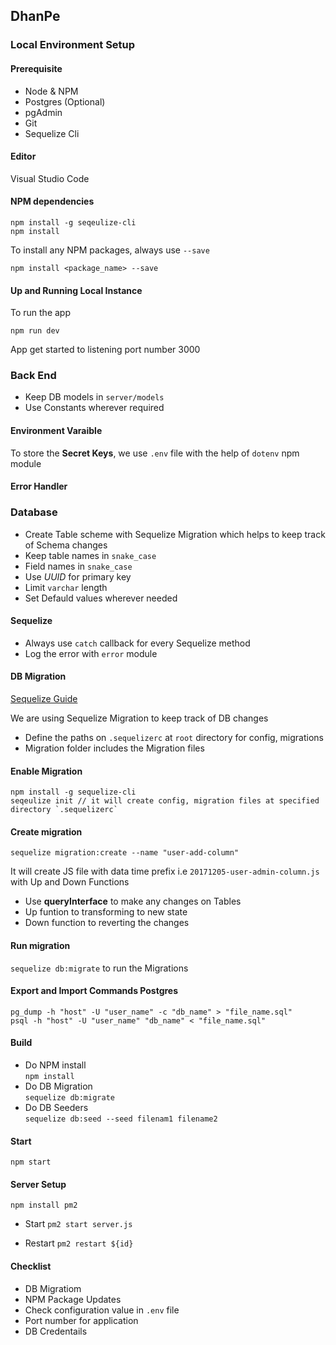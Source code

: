 ## DhanPe


### Local Environment Setup

#### Prerequisite

* Node & NPM
* Postgres (Optional)
* pgAdmin
* Git
* Sequelize Cli

#### Editor

Visual Studio Code

#### NPM dependencies

````
npm install -g seqeulize-cli
npm install
````

To install any NPM packages, always use `--save`

````
npm install <package_name> --save
````

#### Up and Running Local Instance

To run the app

````
npm run dev
````
App get started to listening port number 3000

### Back End

+ Keep DB models in `server/models`
+ Use Constants wherever required


#### Environment Varaible

To store the **Secret Keys**, we use `.env` file with the help of `dotenv` npm module


#### Error Handler

### Database

+ Create Table scheme with Sequelize Migration which helps to keep track of Schema changes
+ Keep table names in `snake_case`
+ Field names in `snake_case`
+ Use *UUID* for primary key
+ Limit `varchar` length
+ Set Defauld values wherever needed

#### Sequelize

+ Always use `catch` callback for every Sequelize method
+ Log the error with `error` module

#### DB Migration

[Sequelize Guide](http://docs.sequelizejs.com/manual/tutorial/migrations.html)

We are using Sequelize Migration to keep track of DB changes

+ Define the paths on `.sequelizerc` at `root` directory for config, migrations
+ Migration folder includes the Migration files

#### Enable Migration

````
npm install -g sequelize-cli
seqeulize init // it will create config, migration files at specified directory `.sequelizerc`
````

#### Create migration

````
sequelize migration:create --name "user-add-column"
````

It will create JS file with data time prefix i.e `20171205-user-admin-column.js` with Up and Down Functions

+ Use **queryInterface** to make any changes on Tables
+ Up funtion to transforming to new state
+ Down function to reverting the changes

#### Run migration

`sequelize db:migrate` to run the Migrations

#### Export and Import Commands Postgres

`pg_dump -h "host" -U "user_name" -c "db_name" > "file_name.sql"`<br />
`psql -h "host" -U "user_name" "db_name" < "file_name.sql"`


#### Build

+ Do NPM install  
`npm install`
+ Do DB Migration  
`sequelize db:migrate`
+ Do DB Seeders  
`sequelize db:seed --seed filenam1 filename2`


#### Start
`npm start`


#### Server Setup
`npm install pm2`

+ Start
`pm2 start server.js`

+ Restart
`pm2 restart ${id}`

#### Checklist

+ DB Migratiom
+ NPM Package Updates
+ Check configuration value in `.env` file
+ Port number for application
+ DB Credentails

